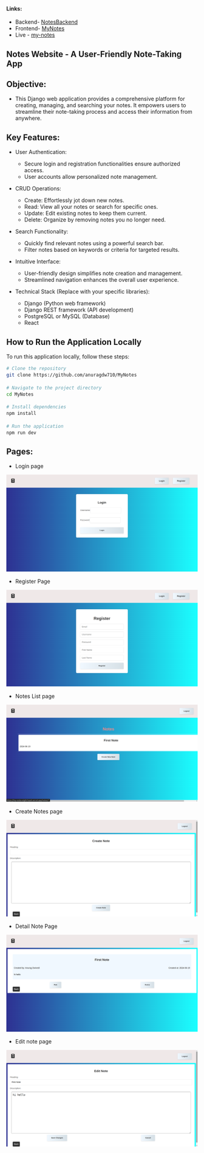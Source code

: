#### Links:
- Backend- [NotesBackend](https://github.com/anuragdw710/NotesBackend)
- Frontend- [MyNotes](https://github.com/anuragdw710/MyNotes/)
- Live - [my-notes](https://my-notes-eight-hazel.vercel.app/)

## Notes Website - A User-Friendly Note-Taking App

## Objective:
- This Django web application provides a comprehensive platform for creating, managing, and searching your notes. It empowers users to streamline their note-taking process and access their information from anywhere.

## Key Features:

- User Authentication:
  - Secure login and registration functionalities ensure authorized access.
  - User accounts allow personalized note management.
- CRUD Operations:
  - Create: Effortlessly jot down new notes.
  - Read: View all your notes or search for specific ones.
  - Update: Edit existing notes to keep them current.
  - Delete: Organize by removing notes you no longer need.
- Search Functionality:
  - Quickly find relevant notes using a powerful search bar.
  - Filter notes based on keywords or criteria for targeted results.
- Intuitive Interface:

  - User-friendly design simplifies note creation and management.
  - Streamlined navigation enhances the overall user experience.

- Technical Stack (Replace with your specific libraries):
  - Django (Python web framework)
  - Django REST framework (API development)
  - PostgreSQL or MySQL (Database)
  - React

## How to Run the Application Locally

To run this application locally, follow these steps:

```bash
# Clone the repository
git clone https://github.com/anuragdw710/MyNotes

# Navigate to the project directory
cd MyNotes

# Install dependencies
npm install

# Run the application
npm run dev
```

## Pages:

- Login page

![alt text](/public/image.png)

- Register Page

![alt text](/public/image2.png)

- Notes List page

![alt text](public/image3.png)

- Create Notes page

![alt text](public/image4.png)

- Detail Note Page

![alt text](public/image5.png)

- Edit note page

![alt text](public/image6.png)
